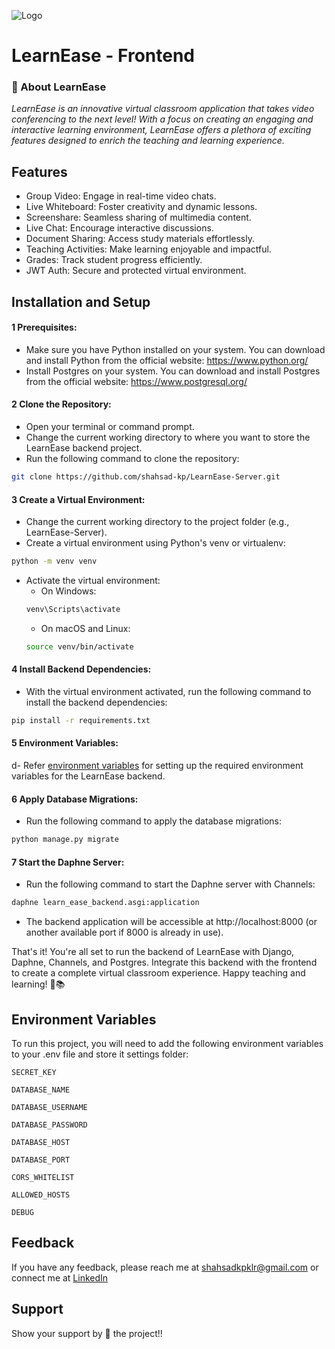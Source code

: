 ![Logo](https://i.ibb.co/ngwjLL5/Unsastitled-2.png)


# LearnEase - Frontend

### 🚀 About LearnEase
_LearnEase is an innovative virtual classroom application that takes video conferencing to the next level! With a focus on creating an engaging and interactive learning environment, LearnEase offers a plethora of exciting features designed to enrich the teaching and learning experience._

## Features

- Group Video: Engage in real-time video chats.
- Live Whiteboard: Foster creativity and dynamic lessons.
- Screenshare: Seamless sharing of multimedia content.
- Live Chat: Encourage interactive discussions.
- Document Sharing: Access study materials effortlessly.
- Teaching Activities: Make learning enjoyable and impactful.
- Grades: Track student progress efficiently.
- JWT Auth: Secure and protected virtual environment.


## Installation and Setup

#### 1 Prerequisites:
- Make sure you have Python installed on your system. You can download and install Python from the official website: https://www.python.org/
- Install Postgres on your system. You can download and install Postgres from the official website: https://www.postgresql.org/

#### 2 Clone the Repository:

- Open your terminal or command prompt.
- Change the current working directory to where you want to store the LearnEase backend project.
- Run the following command to clone the repository:
```bash
git clone https://github.com/shahsad-kp/LearnEase-Server.git
```

#### 3 Create a Virtual Environment:
- Change the current working directory to the project folder (e.g., LearnEase-Server).
- Create a virtual environment using Python's venv or virtualenv:
```bash
python -m venv venv
```
- Activate the virtual environment:
    - On Windows:
    ```bash
    venv\Scripts\activate
    ```
    - On macOS and Linux:
    ```bash
    source venv/bin/activate
    ```
#### 4 Install Backend Dependencies:
- With the virtual environment activated, run the following command to install the backend dependencies:
```bash
pip install -r requirements.txt
```

#### 5 Environment Variables:
d- Refer [environment variables](https://github.com/shahsad-kp/LearnEase-Server#environment-variables) for setting up the required environment variables for the LearnEase backend.


#### 6 Apply Database Migrations:
- Run the following command to apply the database migrations:
```bash
python manage.py migrate
```

#### 7 Start the Daphne Server:
- Run the following command to start the Daphne server with Channels:
```bash
daphne learn_ease_backend.asgi:application
```
- The backend application will be accessible at http://localhost:8000 (or another available port if 8000 is already in use).

That's it! You're all set to run the backend of LearnEase with Django, Daphne, Channels, and Postgres. Integrate this backend with the frontend to create a complete virtual classroom experience. Happy teaching and learning! 🚀📚

## Environment Variables

To run this project, you will need to add the following environment variables to your .env file and store it settings folder:

`SECRET_KEY`

`DATABASE_NAME`

`DATABASE_USERNAME`

`DATABASE_PASSWORD`

`DATABASE_HOST`

`DATABASE_PORT`

`CORS_WHITELIST`

`ALLOWED_HOSTS`

`DEBUG`


## Feedback

If you have any feedback, please reach me at shahsadkpklr@gmail.com or connect me at [LinkedIn](https://www.linkedin.com/in/shahsad-kp/)


## Support
Show your support by 🌟 the project!!